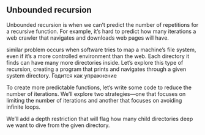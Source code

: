 ## Unbounded recursion

Unbounded recursion is when we can’t predict the number of repetitions for a recursive function. For example, it’s hard to predict how many iterations a web crawler that navigates and downloads web pages will have. 

 similar problem occurs when software tries to map a machine’s file system, even if it’s a more controlled environment than the web. Each directory it finds can have many more directories inside. Let’s explore this type of recursion, creating a program that prints and navigates through a given system directory. 
 Годится как упражнение

To create more predictable functions, let’s write some code to reduce the number of iterations. We’ll explore two strategies—one that focuses on limiting the number of iterations and another that focuses on avoiding infinite loops.

We’ll add a depth restriction that will flag how many child directories deep we want to dive from the given directory. 